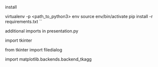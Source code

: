 install

virtualenv -p <path_to_python3> env source env/bin/activate pip install -r requirements.txt ``

additional imports in presentation.py

import tkinter

from tkinter import filedialog

import matplotlib.backends.backend_tkagg
